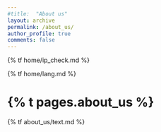 ```yaml
---
#title:  "About us"
layout: archive
permalink: /about_us/
author_profile: true
comments: false
---
```




{% tf home/ip_check.md %}


{% tf home/lang.md %}

<h1>{% t pages.about_us %}</h1>

<p>
{% tf about_us/text.md %}
</p>
